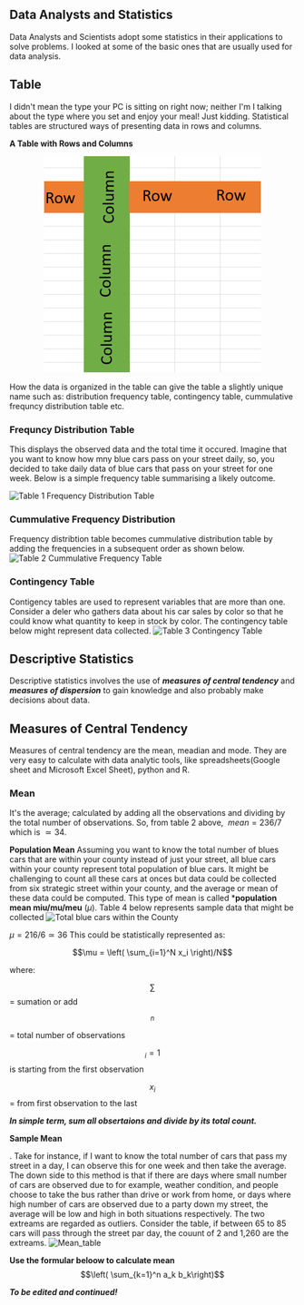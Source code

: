 ## Data Analysts and Statistics
Data Analysts and Scientists adopt some  statistics in their applications to solve problems. I looked at some of the basic ones that are usually used for data analysis. 

## Table
I didn't mean the type your PC is sitting on right now; neither I'm I talking about the type where you set and enjoy your meal! Just kidding. Statistical tables are structured ways of presenting data in rows and columns.

**A Table with Rows and Columns**

<span
style="display:block; text-align:center">
![A Sample Table in Rows and Columns](https://github.com/dataglyder/Basic_Statistics_For_Data_Analysis.io/blob/main/Screenshot%202025-02-09%20101732.png)</span>


How the data is organized in the table can give the table a slightly unique name such as: distribution frequency table, contingency table, cummulative frequncy distribution table etc. 
### Frequncy Distribution Table
This displays the observed data and the total time it occured. Imagine that you want to know how mny blue cars pass on your street daily, so, you decided to take daily data of blue cars that pass on your street for one week. Below is a simple frequency table summarising a likely outcome.

![Table 1 Frequency Distribution Table]()

### Cummulative Frequency Distribution
Frequency distribtion table becomes cummulative distribution table by adding the frequencies in a subsequent order as shown below.
![Table 2 Cummulative Frequency Table]()
### Contingency Table
Contigency tables are used to represent variables that are more than one. Consider a deler who gathers data about his car sales by color so that he could know what quantity to keep in stock by color. The contingency table below might represent data collected. 
![Table 3 Contingency Table]()
## Descriptive Statistics
Descriptive statistics involves the use of ***measures of central tendency*** and ***measures of dispersion*** to gain knowledge and also probably make decisions about data.
## Measures of Central Tendency
Measures of central tendency are the mean, meadian and mode. They are very easy to calculate with data analytic tools, like spreadsheets(Google sheet and Microsoft Excel Sheet), python and R. 
### Mean
It's the average; calculated by adding all the observations and dividing by the total number of observations. So, from table 2 above, $`\ mean = 236/7`$ which is  $`\simeq 34`$.

**Population Mean**
Assuming you want to know the total number of blues cars that are within your county instead of just your street, all blue cars within your county represent total population of blue cars. It might be challenging to count all these cars at onces but data could be collected from six strategic street within your county, and the average or mean of these data could be computed. This type of mean is called ***population mean miu/mu/meu** ($`\mu`$). Table 4 below represents sample data that might be collected
![Total blue cars within the County]()

$`\mu = 216/6 \simeq 36`$ This could be statistically represented as:

$$\mu = \left( \sum_{i=1}^N x_i \right)/N$$

where:


$$\sum$$ = sumation or add

$$^n$$ = total number of observations

$${_i=1}$$ is starting from the first observation

$$x_i$$ = from first observation to the last

***In simple term, sum all obsertaions and divide by its total count.***

**Sample Mean**



. Take for instance, if I want to know the total number of cars that pass my street in a day, I can observe this for one week and then take the average. The down side to this method is that if there are days where small number of cars are observed due to for example, weather condition, and people choose to take the bus rather than drive or work from home, or days where high number of cars are observed due to a party down my street, the average will be low and high in both situations respectively. The two extreams are regarded as outliers. Consider the table, if between 65 to 85 cars will pass through the street par day, the couunt of 2 and 1,260 are the extreams.
![Mean_table]()

**Use the formular beloow to calculate mean**
$$\left( \sum_{k=1}^n a_k b_k\right)$$

***To be edited and continued!***



